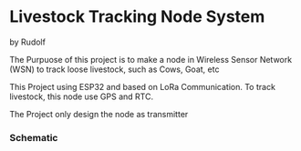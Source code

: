 # Livestock Tracking Node System
by Rudolf

The Purpuose of this project is to make a node in Wireless Sensor Network (WSN) to track loose livestock, such as Cows, Goat, etc

This Project using ESP32 and based on LoRa Communication. To track livestock, this node use GPS and RTC. 

The Project only design the node as transmitter
### Schematic
